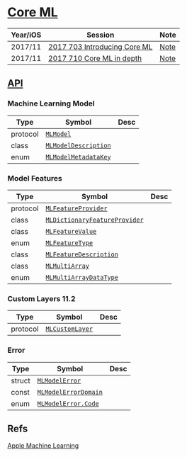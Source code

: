 
# [Core ML](https://developer.apple.com/documentation/coreml)

Year/iOS| Session | Note
--|--|--
2017/11|[2017 703 Introducing Core ML](https://developer.apple.com/videos/play/wwdc2017/703/)| [Note](2017-703-introducing-core-ml)
2017/11|[2017 710 Core ML in depth](https://developer.apple.com/videos/play/wwdc2017/710/)|[Note](2017-710-core-ml-in-depth)


## [API](https://developer.apple.com/documentation/coreml/core_ml_api)

### Machine Learning Model

Type|Symbol|Desc
--|--|--
protocol|[`MLModel`](https://developer.apple.com/documentation/coreml/mlmodel)
class|[`MLModelDescription`](https://developer.apple.com/documentation/coreml/mlmodeldescription)
enum|[`MLModelMetadataKey`](https://developer.apple.com/documentation/coreml/mlmodelmetadatakey)

### Model Features

Type|Symbol|Desc
--|--|--
protocol|[`MLFeatureProvider`](https://developer.apple.com/documentation/coreml/mlfeatureprovider)
class|[`MLDictionaryFeatureProvider`](https://developer.apple.com/documentation/coreml/mldictionaryfeatureprovider)
class|[`MLFeatureValue`](https://developer.apple.com/documentation/coreml/mlfeaturevalue)
enum|[`MLFeatureType`](https://developer.apple.com/documentation/coreml/mlfeaturetype)
class| [`MLFeatureDescription`](https://developer.apple.com/documentation/coreml/mlfeaturedescription)
class |[`MLMultiArray`](https://developer.apple.com/documentation/coreml/mlmultiarray)
enum| [`MLMultiArrayDataType`](https://developer.apple.com/documentation/coreml/mlmultiarraydatatype)



### Custom Layers 11.2

Type|Symbol|Desc
--|--|--
protocol|[`MLCustomLayer`](https://developer.apple.com/documentation/coreml/mlcustomlayer)


### Error

Type|Symbol|Desc
--|--|--
struct|[`MLModelError`](https://developer.apple.com/documentation/coreml/mlmodelerror)
const|[`MLModelErrorDomain`](https://developer.apple.com/documentation/coreml/mlmodelerrordomain)
enum|[`MLModelError.Code`](https://developer.apple.com/documentation/coreml/mlmodelerror.code)


## Refs


[Apple Machine Learning](https://developer.apple.com/machine-learning/)
